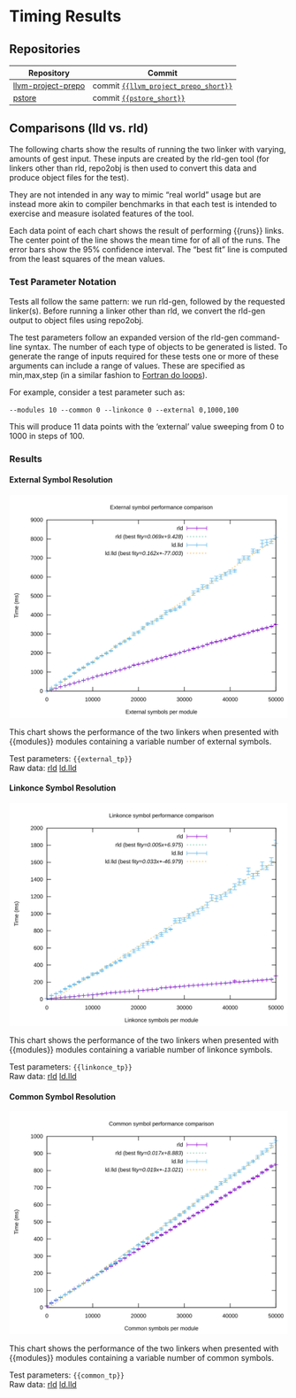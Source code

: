 # Timing Results

## Repositories

| Repository | Commit |
| --- | --- |
| [llvm-project-prepo](http://github.com/SNSystems/llvm-project-prepo) | commit [`{{llvm_project_prepo_short}}`](https://github.com/SNSystems/llvm-project-prepo/commit/{{llvm_project_prepo_long}}) |
| [pstore](http://github.com/SNSystems/pstore) | commit [`{{pstore_short}}`](https://github.com/SNSystems/pstore/commit/{{pstore_long}}) |

## Comparisons (lld vs. rld)

The following charts show the results of running the two linker with varying, amounts of gest input. These inputs are created by the rld-gen tool (for linkers other than rld, repo2obj is then used to convert this data and produce object files for the test).

They are not intended in any way to mimic “real world” usage but are instead more akin to compiler benchmarks in that each test is intended to exercise and measure isolated features of the tool.

Each data point of each chart shows the result of performing {{runs}} links. The center point of the line shows the mean time for of all of the runs. The error bars show the 95% confidence interval. The “best fit” line is computed from the least squares of the mean values.

### Test Parameter Notation

Tests all follow the same pattern: we run rld-gen, followed by the requested linker(s). Before running a linker other than rld, we convert the rld-gen output to object files using repo2obj.

The test parameters follow an expanded version of the rld-gen command-line syntax. The number of each type of objects to be generated is listed. To generate the range of inputs required for these tests one or more of these arguments can include a range of values. These are specified as min,max,step (in a similar fashion to [Fortran do loops](https://fortran-lang.org/learn/quickstart/operators_control_flow#loop-constructs-do)). 

For example, consider a test parameter such as:

`--modules 10 --common 0 --linkonce 0 --external 0,1000,100`

This will produce 11 data points with the ‘external’ value sweeping from 0 to 1000 in steps of 100.

### Results

#### External Symbol Resolution

![lld vs. rld (external symbol resolution)](./external.svg)

This chart shows the performance of the two linkers when presented with {{modules}} modules containing a variable number of external symbols.

Test parameters: `{{external_tp}}`<br>
Raw data: [rld](./external.rld.csv) [ld.lld](./external.ld.lld.csv)

#### Linkonce Symbol Resolution

![lld vs. rld (linkonce symbol resolution)](./linkonce.svg)

This chart shows the performance of the two linkers when presented with {{modules}} modules containing a variable number of linkonce symbols.

Test parameters: `{{linkonce_tp}}`<br>
Raw data: [rld](./linkonce.rld.csv) [ld.lld](./linkonce.ld.lld.csv)

#### Common Symbol Resolution

![lld vs. rld (common symbol resolution)](./common.svg)

This chart shows the performance of the two linkers when presented with {{modules}} modules containing a variable number of common symbols.

Test parameters: `{{common_tp}}`<br>
Raw data: [rld](./common.rld.csv) [ld.lld](./common.ld.lld.csv)
